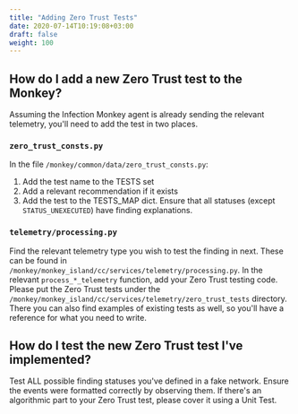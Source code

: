```yaml
---
title: "Adding Zero Trust Tests"
date: 2020-07-14T10:19:08+03:00
draft: false
weight: 100
---
```


## How do I add a new Zero Trust test to the Monkey?

Assuming the Infection Monkey agent is already sending the relevant telemetry, you'll need to add the test in two places.

### `zero_trust_consts.py`

In the file `/monkey/common/data/zero_trust_consts.py`:

1. Add the test name to the TESTS set
2. Add a relevant recommendation if it exists
3. Add the test to the TESTS_MAP dict. Ensure that all statuses (except `STATUS_UNEXECUTED`) have finding explanations.

### `telemetry/processing.py`

Find the relevant telemetry type you wish to test the finding in next. These can be found in `/monkey/monkey_island/cc/services/telemetry/processing.py`. In the relevant `process_*_telemetry` function, add your Zero Trust testing code. Please put the Zero Trust tests under the `/monkey/monkey_island/cc/services/telemetry/zero_trust_tests` directory. There you can also find examples of existing tests as well, so you'll have a reference for what you need to write.

## How do I test the new Zero Trust test I've implemented?

Test ALL possible finding statuses you've defined in a fake network. Ensure the events were formatted correctly by observing them. If there's an algorithmic part to your Zero Trust test, please cover it using a Unit Test.
